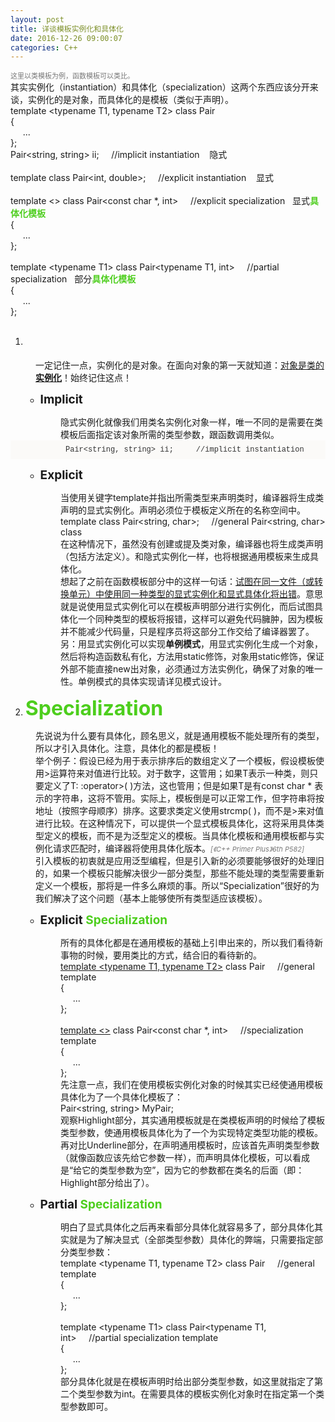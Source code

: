 ```yaml
---
layout: post
title: 详谈模板实例化和具体化
date: 2016-12-26 09:00:07
categories: C++
---
```



<span></span>
<div><span style="font-size:11px"><span style="color:#797979">这里以类模板为例，函数模板可以类比。</span></span></div>
<div>其实实例化（instantiation）和具体化（specialization）这两个东西应该分开来谈，实例化的是对象，而具体化的是模板（类&#20284;于声明）。</div>
<div style="">
<div>template &lt;typename T1, typename T2&gt; class Pair</div>
<div>{</div>
<div>&nbsp; &nbsp; &nbsp;...</div>
<div>};</div>
<div>Pair&lt;string, string&gt; ii;&nbsp;&nbsp;&nbsp;&nbsp;&nbsp;//implicit instantiation &nbsp; &nbsp;隐式<span style="color:#ff00"><strong>实例化对象</strong></span></div>
<div><br>
</div>
<div>template class Pair&lt;int, double&gt;;&nbsp;&nbsp;&nbsp;&nbsp;&nbsp;//explicit instantiation &nbsp; &nbsp;显式<span style="color:#ff00"><strong>实例化对象</strong></span></div>
<div><br>
</div>
<div>template &lt;&gt; class Pair&lt;const char *, int&gt;&nbsp;&nbsp;&nbsp;&nbsp;&nbsp;//explicit specialization &nbsp; 显式<span style="color:#4dce1d"><strong>具体化模板</strong></span></div>
<div>{</div>
<div>&nbsp; &nbsp; &nbsp;...</div>
<div>};</div>
<div><br>
</div>
<div>template &lt;typename T1&gt; class Pair&lt;typename T1, int&gt;&nbsp;&nbsp;&nbsp;&nbsp;&nbsp;//partial specialization &nbsp; 部分<span style="color:#4dce1d"><strong>具体化模板</strong></span></div>
<div>{</div>
<div>&nbsp; &nbsp; &nbsp;...</div>
<div>};</div>
</div>
<ol>
<li><span style="color:#ff00"><span style="font-size:32px"><strong>Instantiation</strong></span></span></li></ol>
<div style="margin-left:40px">一定记住一点，实例化的是对象。在面向对象的第一天就知道：<u>对象是类的<span style=""><strong>实例化</strong></span></u>！始终记住这点！</div>
<ul>
<li style="list-style:none; display:inline">
<ul>
<li><span style="font-size:19px"><strong>Implicit <span style="color:#ff00">Instantiation</span></strong></span></li></ul>
</li></ul>
<div style="margin-left:80px">隐式实例化就像我们用类名实例化对象一样，唯一不同的是需要在类模板后面指定该对象所需的类型参数，跟函数调用类&#20284;。</div>
<div style="padding:8px; background-color:rgb(251,250,248)">
<div style="margin-left:80px"><span style="font-size:12px"><span style="font-family:Monaco,Menlo,Consolas,'Courier New',monospace"><span style="color:#333333"><span style="">Pair&lt;string, string&gt;</span> ii;&nbsp;&nbsp;&nbsp;&nbsp;&nbsp;//implicit instantiation</span></span></span></div>
</div>
<ul>
<li style="list-style:none; display:inline">
<ul>
<li><span style="font-size:19px"><strong>Explicit <span style="color:#ff00">Instantiation</span></strong></span></li></ul>
</li></ul>
<div style="margin-left:80px">当使用关键字template并指出所需类型来声明类时，编译器将生成类声明的显式实例化。声明必须位于模板定义所在的名称空间中。</div>
<div style="">
<div style="margin-left:80px">template class <span style="">Pair&lt;string, char&gt;</span>; &nbsp; &nbsp; //general Pair&lt;string, char&gt; class</div>
</div>
<div style="margin-left:80px">在这种情况下，虽然没有创建或提及类对象，编译器也将生成类声明（包括方法定义）。和隐式实例化一样，也将根据通用模板来生成具体化。</div>
<div style="margin-left:80px">想起了之前在函数模板部分中的这样一句话：<u>试图在同一文件（或转换单元）中使用同一种类型的显式实例化和显式具体化将出错</u>。意思就是说使用显式实例化可以在模板声明部分进行实例化，而后试图具体化一个同种类型的模板将报错，这样可以避免代码臃肿，因为模板并不能减少代码量，只是程序员将这部分工作交给了编译器罢了。</div>
<div style="margin-left:80px">另：用显式实例化可以实现<strong>单例模式</strong>，用显式实例化生成一个对象，然后将构造函数私有化，方法用static修饰，对象用static修饰，保证外部不能直接new出对象，必须通过方法实例化，确保了对象的唯一性。单例模式的具体实现请详见模式设计。</div>
<ol start="2">
<li><span style="color:#4dce1d"><strong><span style="font-size:32px">Specialization</span></strong></span></li></ol>
<div style="margin-left:40px">先说说为什么要有具体化，顾名思义，就是通用模板不能处理所有的类型，所以才引入具体化。注意，具体化的都是模板！</div>
<div style="margin-left:40px">举个例子：假设已经为用于表示排序后的数组定义了一个模板，假设模板使用&gt;运算符来对&#20540;进行比较。对于数字，这管用；如果T表示一种类，则只要定义了T: :operator&gt;( )方法，这也管用；但是如果T是有const char * 表示的字符串，这将不管用。实际上，模板倒是可以正常工作，但字符串将按地址（按照字母顺序）排序。这要求类定义使用strcmp( )，而不是&gt;来对&#20540;进行比较。在这种情况下，可以提供一个显式模板具体化，这将采用具体类型定义的模板，而不是为泛型定义的模板。当具体化模板和通用模板都与实例化请求匹配时，编译器将使用具体化版本。<em><span style="font-size:11px"><span style="color:#797979">[《C&#43;&#43;
 Primer Plus》6th P582]</span></span></em></div>
<div style="margin-left:40px">引入模板的初衷就是应用泛型编程，但是引入新的必须要能够很好的处理旧的，如果一个模板只能解决很少一部分类型，那些不能处理的类型需要重新定义一个模板，那将是一件多么麻烦的事。所以“Specialization”很好的为我们解决了这个问题（基本上能够使所有类型适应该模板）。</div>
<ul>
<li style="list-style:none; display:inline">
<ul>
<li><span style="font-size:19px"><strong>Explicit&nbsp;<span style="color:#4dce1d">Specialization</span></strong></span></li></ul>
</li></ul>
<div style="margin-left:80px">所有的具体化都是在通用模板的基础上引申出来的，所以我们看待新事物的时候，要用类比的方式，结合旧的看待新的。</div>
<div style="">
<div style="margin-left:80px"><u>template &lt;typename T1, typename T2&gt;</u> class Pair&nbsp;&nbsp; &nbsp; //general template</div>
<div style="margin-left:80px">{</div>
<div style="margin-left:80px">&nbsp; &nbsp; &nbsp;...</div>
<div style="margin-left:80px">};</div>
<div style="margin-left:80px"><br>
</div>
<div style="margin-left:80px"><u>template &lt;&gt;</u> class <span style="">Pair&lt;const char *, int&gt;</span>&nbsp;&nbsp;&nbsp;&nbsp;&nbsp;//specialization template</div>
<div style="margin-left:80px">{</div>
<div style="margin-left:80px">&nbsp; &nbsp; &nbsp;...</div>
<div style="margin-left:80px">};</div>
</div>
<div style="margin-left:80px">先注意一点，我们在使用模板实例化对象的时候其实已经使通用模板具体化为了一个具体化模板了：</div>
<div style="">
<div style="margin-left:80px"><span style="">Pair&lt;string, string&gt;</span> MyPair;</div>
</div>
<div style="margin-left:80px">观察Highlight部分，其实通用模板就是在类模板声明的时候给了模板类型参数，使通用模板具体化为了一个为实现特定类型功能的模板。</div>
<div style="margin-left:80px">再对比Underline部分，在声明通用模板时，应该首先声明类型参数（就像函数应该先给它参数一样），而声明具体化模板，可以看成是“给它的类型参数为空”，因为它的参数都在类名的后面（即：Highlight部分给出了）。</div>
<ul>
<li style="list-style:none; display:inline">
<ul>
<li><span style="font-size:19px"><strong>Partial <span style="color:#4dce1d">Specialization</span></strong></span></li></ul>
</li></ul>
<div style="margin-left:80px">明白了显式具体化之后再来看部分具体化就容易多了，部分具体化其实就是为了解决显式（全部类型参数）具体化的弊端，只需要指定部分类型参数：</div>
<div style="">
<div style="margin-left:80px">template &lt;typename T1, typename T2&gt;&nbsp;class Pair&nbsp;&nbsp; &nbsp; //general template</div>
<div style="margin-left:80px">{</div>
<div style="margin-left:80px">&nbsp; &nbsp; &nbsp;...</div>
<div style="margin-left:80px">};</div>
<div style="margin-left:80px"><br>
</div>
<div style="margin-left:80px">template &lt;typename T1&gt; class Pair&lt;typename T1, int&gt;&nbsp;&nbsp;&nbsp;&nbsp;&nbsp;//partial specialization template</div>
<div style="margin-left:80px">{</div>
<div style="margin-left:80px">&nbsp; &nbsp; &nbsp;...</div>
<div style="margin-left:80px">};</div>
</div>
<div style="margin-left:80px">部分具体化就是在模板声明时给出部分类型参数，如这里就指定了第二个类型参数为int。在需要具体的模板实例化对象时在指定第一个类型参数即可。</div>
